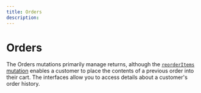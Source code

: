 ```yaml
---
title: Orders
description:
---
```


# Orders

The Orders mutations primarily manage returns, although the [`reorderItems` mutation](mutations/reorder-items.md) enables a customer to place the contents of a previous order into their cart. The interfaces allow you to access details about a customer's order history.
